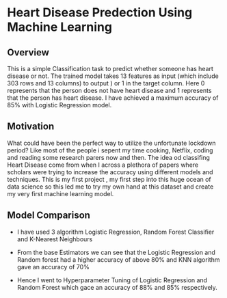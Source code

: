 # Heart Disease Predection Using Machine Learning
 
## Overview
This is a simple Classification task to predict whether someone has heart disease or not. The trained model takes 13 features as input (which include 303 rows and 13 columns) to output ) or 1 in the target column. Here 0 represents that the person does not have heart disease and 1 represents that the person has heart disease. I have achieved a maximum accuracy of 85% with Logistic Regression model.

## Motivation
What could have been the perfect way to utilize the unfortunate lockdown period? Like most of the people i sepent my time cooking, Netflix, coding and reading some research parers now and then. The idea od classifing Heart Disease come from when I across a plethora of papers where scholars were trying to increase the accuracy using different models and techniques. This is my first project , my first step into this huge ocean of data science so this led me to try my own hand at this dataset and create my very first machine learning model.

## Model Comparison

* I have used 3 algorithm Logistic Regression, Random Forest Classifier and K-Nearest Neighbours

* From the base Estimators we can see that the Logistic Regression and Random forest had a higher accuracy of above 80% and KNN algorithm gave an accuracy of 70%

* Hence I went to Hyperparameter Tuning of Logistic Regression and Random Forest which gace an accuracy of 88% and 85% respectively.
  
